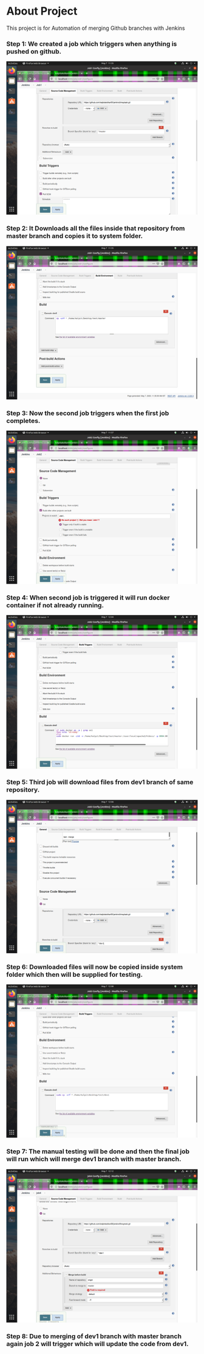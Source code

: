 
# About Project

This project is for Automation of  merging Github branches with Jenkins

### Step 1: We created a job which triggers when anything is pushed on github.

![](1.png)


### Step 2: It Downloads all the files inside that repository from master branch and copies it to system folder.

![](2.png)


### Step 3: Now the second job triggers when the first job completes.

![](3.png)


### Step 4: When second job is triggered it will run docker container if not already running.

![](4.png)


### Step 5: Third job will download files from dev1 branch of same repository.

![](5.png)


### Step 6: Downloaded files will now be copied inside system folder which then will be supplied for testing.

![](6.png)


### Step 7: The manual testing will be done and then the final job will run which will merge dev1 branch with master branch.

![](7.png)


### Step 8: Due to merging of dev1 branch with master branch again job 2 will trigger which will update the code from dev1.
